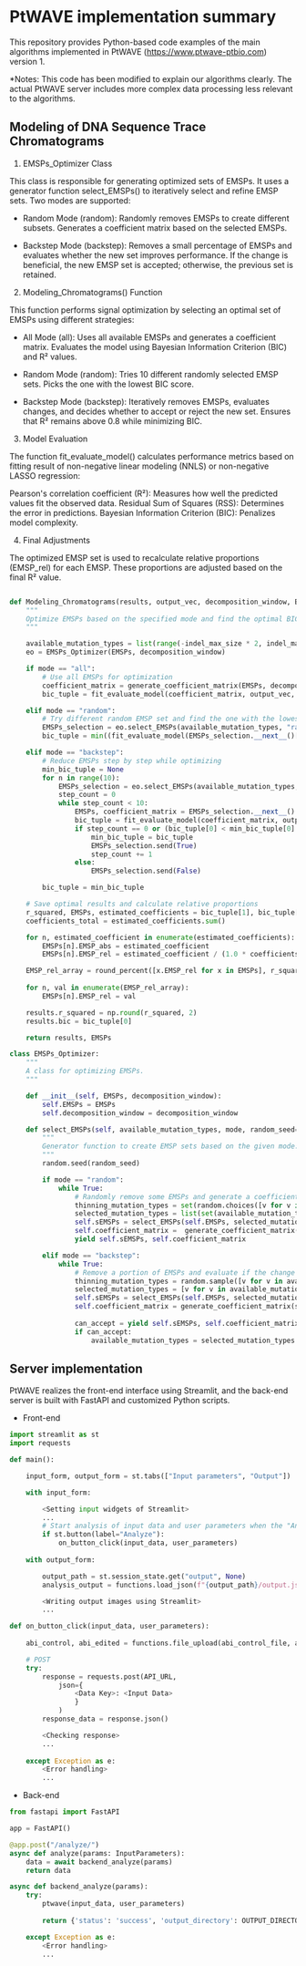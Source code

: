 # PtWAVE implementation summary

This repository provides Python-based code examples of the main algorithms implemented in PtWAVE (https://www.ptwave-ptbio.com) version 1.

*Notes: This code has been modified to explain our algorithms clearly. The actual PtWAVE server includes more complex data processing less relevant to the algorithms.

## Modeling of DNA Sequence Trace Chromatograms

1. EMSPs_Optimizer Class

This class is responsible for generating optimized sets of EMSPs. It uses a generator function select_EMSPs() to iteratively select and refine EMSP sets. Two modes are supported:

- Random Mode (random):
Randomly removes EMSPs to create different subsets.
Generates a coefficient matrix based on the selected EMSPs.

- Backstep Mode (backstep):
Removes a small percentage of EMSPs and evaluates whether the new set improves performance.
If the change is beneficial, the new EMSP set is accepted; otherwise, the previous set is retained.

2. Modeling_Chromatograms() Function

This function performs signal optimization by selecting an optimal set of EMSPs using different strategies:

- All Mode (all):
Uses all available EMSPs and generates a coefficient matrix.
Evaluates the model using Bayesian Information Criterion (BIC) and R² values.

- Random Mode (random):
Tries 10 different randomly selected EMSP sets.
Picks the one with the lowest BIC score.

- Backstep Mode (backstep):
Iteratively removes EMSPs, evaluates changes, and decides whether to accept or reject the new set.
Ensures that R² remains above 0.8 while minimizing BIC.

3. Model Evaluation

The function fit_evaluate_model() calculates performance metrics based on fitting result of non-negative linear modeling (NNLS) or non-negative LASSO regression:

Pearson's correlation coefficient (R²): Measures how well the predicted values fit the observed data.
Residual Sum of Squares (RSS): Determines the error in predictions.
Bayesian Information Criterion (BIC): Penalizes model complexity.

4. Final Adjustments

The optimized EMSP set is used to recalculate relative proportions (EMSP_rel) for each EMSP.
These proportions are adjusted based on the final R² value.

```python

def Modeling_Chromatograms(results, output_vec, decomposition_window, EMSPs, indel_max_size, fitting_algorithm, mode=None):
    """
    Optimize EMSPs based on the specified mode and find the optimal BIC value.
    """

    available_mutation_types = list(range(-indel_max_size * 2, indel_max_size + 1))
    eo = EMSPs_Optimizer(EMSPs, decomposition_window)

    if mode == "all":
        # Use all EMSPs for optimization
        coefficient_matrix = generate_coefficient_matrix(EMSPs, decomposition_window)
        bic_tuple = fit_evaluate_model(coefficient_matrix, output_vec, fitting_algorithm)

    elif mode == "random":
        # Try different random EMSP set and find the one with the lowest BIC
        EMSPs_selection = eo.select_EMSPs(available_mutation_types, "random")
        bic_tuple = min((fit_evaluate_model(EMSPs_selection.__next__()[1], output_vec, fitting_algorithm) for _ in range(10)), key=lambda x: x[0])

    elif mode == "backstep":
        # Reduce EMSPs step by step while optimizing
        min_bic_tuple = None
        for n in range(10):
            EMSPs_selection = eo.select_EMSPs(available_mutation_types, "backstep", random_seed=n)
            step_count = 0
            while step_count < 10:
                EMSPs, coefficient_matrix = EMSPs_selection.__next__()
                bic_tuple = fit_evaluate_model(coefficient_matrix, output_vec, fitting_algorithm)
                if step_count == 0 or (bic_tuple[0] < min_bic_tuple[0] and bic_tuple[1] > 0.8):
                    min_bic_tuple = bic_tuple
                    EMSPs_selection.send(True)
                    step_count += 1
                else:
                    EMSPs_selection.send(False)

        bic_tuple = min_bic_tuple

    # Save optimal results and calculate relative proportions
    r_squared, EMSPs, estimated_coefficients = bic_tuple[1], bic_tuple[2], bic_tuple[3]
    coefficients_total = estimated_coefficients.sum()

    for n, estimated_coefficient in enumerate(estimated_coefficients):
        EMSPs[n].EMSP_abs = estimated_coefficient
        EMSPs[n].EMSP_rel = estimated_coefficient / (1.0 * coefficients_total)

    EMSP_rel_array = round_percent([x.EMSP_rel for x in EMSPs], r_squared)
    
    for n, val in enumerate(EMSP_rel_array):
        EMSPs[n].EMSP_rel = val

    results.r_squared = np.round(r_squared, 2)
    results.bic = bic_tuple[0]

    return results, EMSPs

class EMSPs_Optimizer:
    """
    A class for optimizing EMSPs.
    """

    def __init__(self, EMSPs, decomposition_window):
        self.EMSPs = EMSPs
        self.decomposition_window = decomposition_window

    def select_EMSPs(self, available_mutation_types, mode, random_seed=1):
        """
        Generator function to create EMSP sets based on the given mode.
        """
        random.seed(random_seed)

        if mode == "random":
            while True:
                # Randomly remove some EMSPs and generate a coefficient matrix
                thinning_mutation_types = set(random.choices([v for v in available_mutation_types if v not in [-1, 0, 1]], k=len(available_mutation_types) - <Thinning Number>))
                selected_mutation_types = list(set(available_mutation_types) - thinning_mutation_types)
                self.sEMSPs = select_EMSPs(self.EMSPs, selected_mutation_types)
                self.coefficient_matrix =  generate_coefficient_matrix(self.sEMSPs, self.decomposition_window)
                yield self.sEMSPs, self.coefficient_matrix

        elif mode == "backstep":
            while True:
                # Remove a portion of EMSPs and evaluate if the change is acceptable
                thinning_mutation_types = random.sample([v for v in available_mutation_types if v not in [-1, 0, 1]], k=int(len(available_mutation_types) * 0.1))
                selected_mutation_types = [v for v in available_mutation_types if v not in thinning_mutation_types]
                self.sEMSPs = select_EMSPs(self.EMSPs, selected_mutation_types)
                self.coefficient_matrix = generate_coefficient_matrix(sEMSPs, self.decomposition_window)
                
                can_accept = yield self.sEMSPs, self.coefficient_matrix
                if can_accept:
                    available_mutation_types = selected_mutation_types

```

## Server implementation

PtWAVE realizes the front-end interface using Streamlit, and the back-end server is built with FastAPI and customized Python scripts. 

- Front-end

```python
import streamlit as st
import requests

def main():

    input_form, output_form = st.tabs(["Input parameters", "Output"])

    with input_form:

        <Setting input widgets of Streamlit>
        ...
        # Start analysis of input data and user parameters when the "Analyze" button is clicked.
        if st.button(label="Analyze"):
            on_button_click(input_data, user_parameters)
    
    with output_form:

        output_path = st.session_state.get("output", None)
        analysis_output = functions.load_json(f"{output_path}/output.json")

        <Writing output images using Streamlit>
        ...

def on_button_click(input_data, user_parameters):
    
    abi_control, abi_edited = functions.file_upload(abi_control_file, abi_edited_file, directory_path)

    # POST
    try:
        response = requests.post(API_URL,
            json={
                <Data Key>: <Input Data>
                }
            )
        response_data = response.json()

        <Checking response>
        ...
    
    except Exception as e:
        <Error handling>
        ...
```

- Back-end

```python
from fastapi import FastAPI

app = FastAPI()

@app.post("/analyze/")
async def analyze(params: InputParameters):
    data = await backend_analyze(params)
    return data

async def backend_analyze(params):
    try:
        ptwave(input_data, user_parameters)
        
        return {'status': 'success', 'output_directory': OUTPUT_DIRECTORY}

    except Exception as e:
        <Error handling>
        ...
```